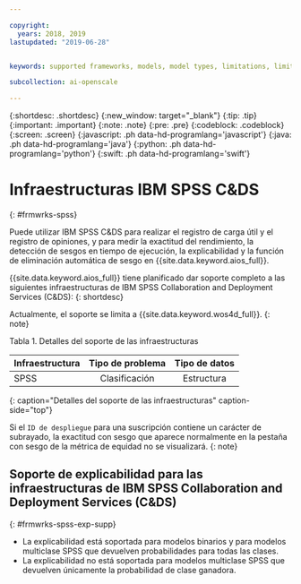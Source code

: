 ```yaml
---

copyright:
  years: 2018, 2019
lastupdated: "2019-06-28"


keywords: supported frameworks, models, model types, limitations, limits, spss, c&ds

subcollection: ai-openscale

---
```


{:shortdesc: .shortdesc}
{:new_window: target="_blank"}
{:tip: .tip}
{:important: .important}
{:note: .note}
{:pre: .pre}
{:codeblock: .codeblock}
{:screen: .screen}
{:javascript: .ph data-hd-programlang='javascript'}
{:java: .ph data-hd-programlang='java'}
{:python: .ph data-hd-programlang='python'}
{:swift: .ph data-hd-programlang='swift'}

# Infraestructuras IBM SPSS C&DS
{: #frmwrks-spss}

Puede utilizar IBM SPSS C&DS para realizar el registro de carga útil y el registro de opiniones, y para medir la exactitud del rendimiento, la detección de sesgos en tiempo de ejecución, la explicabilidad y la función de eliminación automática de sesgo en {{site.data.keyword.aios_full}}.

{{site.data.keyword.aios_full}} tiene planificado dar soporte completo a las siguientes infraestructuras de IBM SPSS Collaboration and Deployment Services (C&DS):
{: shortdesc}

Actualmente, el soporte se limita a {{site.data.keyword.wos4d_full}}.
{: note}

Tabla 1. Detalles del soporte de las infraestructuras

| Infraestructura | Tipo de problema | Tipo de datos |
|:---|:---:|:---:|
| SPSS | Clasificación | Estructura |
{: caption="Detalles del soporte de las infraestructuras" caption-side="top"}

Si el `ID de despliegue` para una suscripción contiene un carácter de subrayado, la exactitud con sesgo que aparece normalmente en la pestaña con sesgo de la métrica de equidad no se visualizará.
{: note}


## Soporte de explicabilidad para las infraestructuras de IBM SPSS Collaboration and Deployment Services (C&DS)
{: #frmwrks-spss-exp-supp}

- La explicabilidad está soportada para modelos binarios y para modelos multiclase SPSS que devuelven probabilidades para todas las clases. 
- La explicabilidad no está soportada para modelos multiclase SPSS que devuelven únicamente la probabilidad de clase ganadora.



